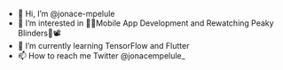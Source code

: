 - 👋 Hi, I’m @jonace-mpelule
- 👀 I’m interested in 📱📱Mobile App Development and Rewatching Peaky Blinders🍿📽
- 🌱 I’m currently learning TensorFlow and Flutter
- 📫 How to reach me Twitter @jonacempelule_

<!---
jonace-mpelule/jonace-mpelule is a ✨ special ✨ repository because its `README.md` (this file) appears on your GitHub profile.
You can click the Preview link to take a look at your changes.
--->
